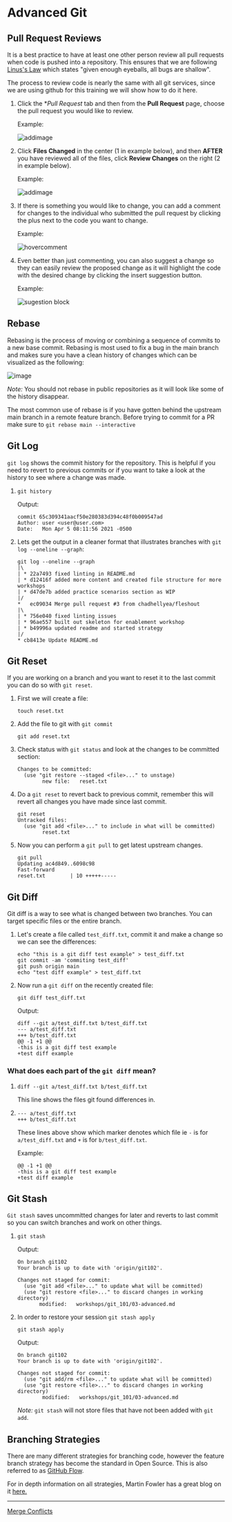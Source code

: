 # Advanced Git

## Pull Request Reviews

It is a best practice to have at least one other person review all pull requests when code is pushed into a repository. This ensures that we are following [Linus's Law](https://en.wikipedia.org/wiki/Linus%27s_law) which states "given enough eyeballs, all bugs are shallow".

The process to review code is nearly the same with all git services, since we are using github for this training we will show how to do it here.

1. Click the **Pull Request* tab and then from the **Pull Request** page, choose the pull request you would like to review.

   Example:

   ![addimage](../images/select_pr.png)

2. Click **Files Changed** in the center (1 in example below), and then **AFTER** you have reviewed all of the files, click **Review Changes** on the right (2 in example below).

   Example:

   ![addimage](../images/review_changes.png)

3. If there is something you would like to change, you can add a comment for changes to the individual who submitted the pull request by clicking the plus next to the code you want to change.

   Example:

   ![hovercomment](../images/hover-comment-icon.gif)

4. Even better than just commenting, you can also suggest a change so they can easily review the proposed change as it will highlight the code with the desired change by clicking the insert suggestion button.

   Example:

   ![sugestion block](../images/suggestion-block.png)

## Rebase

Rebasing is the process of moving or combining a sequence of commits to a new base commit. Rebasing is most used to fix a bug in the main branch and makes sure you have a clean history of changes which can be visualized as the following:

![image](../images/rebase_new.svg)

_Note:_ You should not rebase in public repositories as it will look like some of the history disappear.

The most common use of rebase is if you have gotten behind the upstream main branch in a remote feature branch. Before trying to commit for a PR make sure to `git rebase main --interactive`

## Git Log

`git log` shows the commit history for the repository. This is helpful if you need to revert to previous commits or if you want to take a look at the history to see where a change was made.

1. ```git history```

   Output:

   ```shell
   commit 65c309341aacf50e280383d394c48f0b009547ad
   Author: user <user@user.com>
   Date:   Mon Apr 5 08:11:56 2021 -0500
   ```

2. Lets get the output in a cleaner format that illustrates branches with `git log --oneline --graph`:

   ```shell
   git log --oneline --graph
   |\  
   | * 22a7493 fixed linting in README.md
   | * d12416f added more content and created file structure for more workshops
   | * d47de7b added practice scenarios section as WIP
   |/  
   *   ec09034 Merge pull request #3 from chadhellyea/fleshout
   |\  
   | * 756e040 fixed linting issues
   | * 96ae557 built out skeleton for enablement workshop
   | * b49996a updated readme and started strategy
   |/  
   * cb8413e Update README.md

## Git Reset

If you are working on a branch and you want to reset it to the last commit you can do so with `git reset`.

1. First we will create a file:

   ```shell
   touch reset.txt
   ```

2. Add the file to git with `git commit`

   ```shell
   git add reset.txt
   ```

3. Check status with `git status` and look at the changes to be committed section:

   ```shell
   Changes to be committed:
     (use "git restore --staged <file>..." to unstage)
           new file:   reset.txt
    ```

4. Do a `git reset` to revert back to previous commit, remember this will revert all changes you have made since last commit.

   ```shell
   git reset
   Untracked files:
     (use "git add <file>..." to include in what will be committed)
           reset.txt
    ```

5. Now you can perform a `git pull` to get latest upstream changes.

   ```shell
   git pull
   Updating ac4d849..6098c98
   Fast-forward
   reset.txt        | 10 +++++-----
   ```

## Git Diff

Git diff is a way to see what is changed between two branches. You can target specific files or the entire branch.

1. Let's create a file called `test_diff.txt`, commit it and make a change so we can see the differences:

   ```shell
   echo "this is a git diff test example" > test_diff.txt
   git commit -am 'commiting test_diff'
   git push origin main
   echo "test diff example" > test_diff.txt
   ```

2. Now run a `git diff` on the recently created file:

   ```shell
   git diff test_diff.txt
   ```

   Output:

   ```shell
   diff --git a/test_diff.txt b/test_diff.txt
   --- a/test_diff.txt
   +++ b/test_diff.txt
   @@ -1 +1 @@
   -this is a git diff test example
   +test diff example
   ```

### What does each part of the `git diff` mean?

1. ```diff --git a/test_diff.txt b/test_diff.txt```

   This line shows the files git found differences in.

2. ```shell
   --- a/test_diff.txt
   +++ b/test_diff.txt
   ```

   These lines above show which marker denotes which file ie `-` is for `a/test_diff.txt` and `+` is for `b/test_diff.txt`.

   Example:

   ```shell
   @@ -1 +1 @@
   -this is a git diff test example
   +test diff example
   ```

## Git Stash

`Git stash` saves uncommitted changes for later and reverts to last commit so you can switch branches and work on other things.

1. ```shell
   git stash
   ```

   Output:

   ```shell
   On branch git102
   Your branch is up to date with 'origin/git102'.

   Changes not staged for commit:
     (use "git add <file>..." to update what will be committed)
     (use "git restore <file>..." to discard changes in working directory)
          modified:   workshops/git_101/03-advanced.md
   ```

2. In order to restore your session `git stash apply`

   ```shell
   git stash apply
   ```

   Output:

   ```shell
   On branch git102
   Your branch is up to date with 'origin/git102'.

   Changes not staged for commit:
     (use "git add/rm <file>..." to update what will be committed)
     (use "git restore <file>..." to discard changes in working directory)
           modified:   workshops/git_101/03-advanced.md
   ```

   _Note:_ `git stash` will not store files that have not been added with `git add`.

## Branching Strategies

There are many different strategies for branching code, however the feature branch strategy has become the standard in Open Source. This is also referred to as [GitHub Flow](https://guides.github.com/introduction/flow/).

For in depth information on all strategies, Martin Fowler has a great blog on it [here.](https://martinfowler.com/articles/branching-patterns.html)

---

[Merge Conflicts](03-merge-conflicts.md)
